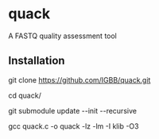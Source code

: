 # quack

A FASTQ quality assessment tool

## Installation

git clone https://github.com/IGBB/quack.git

cd quack/

git submodule update --init --recursive

gcc quack.c -o quack -lz -lm -I klib -O3
